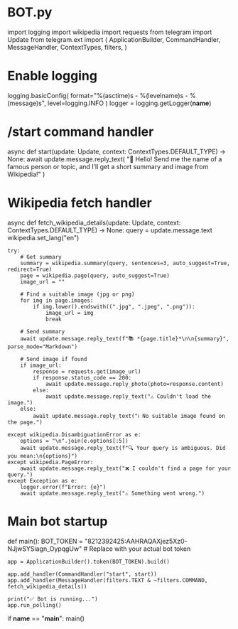 # BOT.py

import logging
import wikipedia
import requests
from telegram import Update
from telegram.ext import (
    ApplicationBuilder,
    CommandHandler,
    MessageHandler,
    ContextTypes,
    filters,
)

# Enable logging
logging.basicConfig(
    format="%(asctime)s - %(levelname)s - %(message)s", level=logging.INFO
)
logger = logging.getLogger(__name__)

# /start command handler
async def start(update: Update, context: ContextTypes.DEFAULT_TYPE) -> None:
    await update.message.reply_text(
        "👋 Hello! Send me the name of a famous person or topic, and I’ll get a short summary and image from Wikipedia!"
    )

# Wikipedia fetch handler
async def fetch_wikipedia_details(update: Update, context: ContextTypes.DEFAULT_TYPE) -> None:
    query = update.message.text
    wikipedia.set_lang("en")

    try:
        # Get summary
        summary = wikipedia.summary(query, sentences=3, auto_suggest=True, redirect=True)
        page = wikipedia.page(query, auto_suggest=True)
        image_url = ""

        # Find a suitable image (jpg or png)
        for img in page.images:
            if img.lower().endswith((".jpg", ".jpeg", ".png")):
                image_url = img
                break

        # Send summary
        await update.message.reply_text(f"📚 *{page.title}*\n\n{summary}", parse_mode="Markdown")

        # Send image if found
        if image_url:
            response = requests.get(image_url)
            if response.status_code == 200:
                await update.message.reply_photo(photo=response.content)
            else:
                await update.message.reply_text("⚠️ Couldn't load the image.")
        else:
            await update.message.reply_text("ℹ️ No suitable image found on the page.")

    except wikipedia.DisambiguationError as e:
        options = "\n".join(e.options[:5])
        await update.message.reply_text(f"🔍 Your query is ambiguous. Did you mean:\n{options}")
    except wikipedia.PageError:
        await update.message.reply_text("❌ I couldn't find a page for your query.")
    except Exception as e:
        logger.error(f"Error: {e}")
        await update.message.reply_text("⚠️ Something went wrong.")

# Main bot startup
def main():
    BOT_TOKEN = "8212392425:AAHRAQAXjez5Xz0-NJjwSYSiagn_OypqgUw"  # Replace with your actual bot token

    app = ApplicationBuilder().token(BOT_TOKEN).build()

    app.add_handler(CommandHandler("start", start))
    app.add_handler(MessageHandler(filters.TEXT & ~filters.COMMAND, fetch_wikipedia_details))

    print("✅ Bot is running...")
    app.run_polling()

if __name__ == "__main__":
    main()
